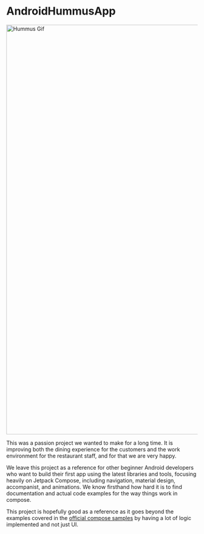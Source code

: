 # AndroidHummusApp
<img src="hummus gif v3.gif" alt="Hummus Gif" width="1080" />

This was a passion project we wanted to make for a long time. It is improving both the dining experience for the customers and the work environment for the restaurant staff, and for that we are very happy.

We leave this project as a reference for other beginner Android developers who want to build their first app using the latest libraries and tools, focusing heavily on Jetpack Compose, including navigation, material design, accompanist, and animations. We know firsthand how hard it is to find documentation and actual code examples for the way things work in compose.

This project is hopefully good as a reference as it goes beyond the examples covered in the [official compose samples](https://github.com/android/compose-samples) by having a lot of logic implemented and not just UI.

